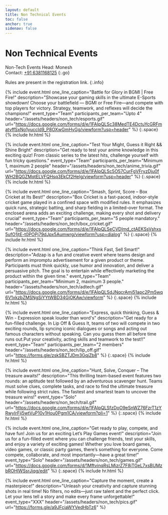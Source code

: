 ```yaml
---
layout: default
title: Non Technical Events
toc: false
anchor: true
sidenav: false
---
```

# Non Technical Events

<!--

- You find the `event name` for each include done by looking at the `header` tag.
- Yet for ease, a comment  has been placed.

-->

Non-Tech Events Head: Monesh
<br>
Contact: <a href="tel:6381168125">+91 6381168125</a>
{:.go}

Rules are present in the registration link.
{:.info}

<!-- e-sports -->
{%
    include event.html
    one_line_caption="Battle for Glory in BGMI | Free Fire!"
    description="Showcase your gaming skills in the ultimate E-Sports showdown! Choose your battlefield — BGMI or Free Fire—and compete with top players for victory. Strategy, teamwork, and reflexes will decide the champions!"
    event_type="Team"
    participants_per_team="Upto 4"
    header="/assets/headers/non_tech/esports.gif"
    url="https://docs.google.com/forms/d/e/1FAIpQLSc38MedTE4DctuYcGRFmatvffSxNo1yuccId9_P8OXwGmHyGg/viewform?usp=header"
%}
{:.space}
{% include hr.html %}

<!-- anime trivia -->
{%
    include event.html
    one_line_caption="Test Your Might, Guess it Right && Shine Bright"
    description="Get ready to test your anime knowledge in this exciting quiz! From classic series to the latest hits, challenge yourself with fun tricky questions."
    event_type="Team"
    participants_per_team="Minimum 1, maximum 2 people"
    header="/assets/headers/non_tech/anime_trivia.gif"
    url="https://docs.google.com/forms/d/e/1FAIpQLSc5O57CurFgVFryzDju0fWH2BQGZMqtELVFQHsq3EkCf2Helg/viewform?usp=header"
%}
{:.space}
{% include hr.html %}

<!-- backyard bash / gully league -->
{%
    include event.html
    one_line_caption="Smash, Sprint, Score – Box Cricket at Its Best!"
    description="Box Cricket is a fast-paced, indoor-style cricket game played in a confined space with modified rules. It emphasizes quick runs, strategic batting, and sharp fielding in a limited-over format. The enclosed arena adds an exciting challenge, making every shot and delivery crucial"
    event_type="Team"
    participants_per_team="5 people mandatory."
    header="/assets/headers/non_tech/box_cricket.gif"
    url="https://docs.google.com/forms/d/e/1FAIpQLSeCVDImd_ctAEKSsVshxs5ufO1jtE-t0POPj79dJpx5Aumwrg/viewform?usp=dialog"
%}
{:.space}
{% include hr.html %}

<!-- adtech express / adzap -->
{%
    include event.html
    one_line_caption="Think Fast, Sell Smart!"
    description="Adzap is a fun and creative event where teams design and perform an impromptu advertisement for a given product or theme. Participants must think quickly, use humor and innovation, and deliver a persuasive pitch. The goal is to entertain while effectively marketing the product within the given time."
    event_type="Team"
    participants_per_team="Minimum 2, maximum 3 people."
    header="/assets/headers/non_tech/adtech.gif"
    url="https://docs.google.com/forms/d/e/1FAIpQLSdJNqcrAmi51apc2Pm5wq6V1xkzbZMSNgSiYYtWBD34GjOKAw/viewform"
%}
{:.space}
{% include hr.html %}

<!-- lip off and guess it -->
{%
    include event.html
    one_line_caption="Express, quick thinking, Guess & Win -  Expression speak louder than word's"
    description="Get ready for a fun-filled challenge. In Lip Off & Guess It, teams of two will compete in two exciting rounds, lip syncing iconic dialogues or songs and acting out famous characters  without speaking. Can you guess them all before time runs out.Put your creativity, acting skills and teamwork to the test!!"
    event_type="Team"
    participants_per_team="2 members"
    header="/assets/headers/non_tech/lip_off.gif"
    url="https://forms.gle/zskSBZTJDm3GqjZb8"
%}
{:.space}
{% include hr.html %}

<!-- mystery trail -->
{%
    include event.html
    one_line_caption="Hunt, Solve, Conquer – The treasure awaits!"
    description="This thrilling team-based event features two rounds: an aptitude test followed by an adventurous scavenger hunt. Teams must solve clues, complete tasks, and race to find the ultimate treasure while following strict rules. The fastest and smartest team to uncover the treasure wins!"
    event_type="Solo"
    header="/assets/headers/non_tech/trail.gif"
    url="https://docs.google.com/forms/d/e/1FAIpQLSfzDoO9eSnWZ76FzrT1zYRwyIrFij5wtVuP10v1Hou0Pgm1CA/viewform?pli=1"
%}
{:.space}
{% include hr.html %}

<!-- let's play games -->
{%
    include event.html
    one_line_caption="Get ready to play, compete, and have fun! Join us for an exciting Let’s Play Games event!"
    description="Join us for a fun-filled event where you can challenge friends, test your skills, and enjoy a variety of exciting games! Whether you love board games, video games, or classic party games, there’s something for everyone. Come compete, collaborate, and most importantly—have a great time!"
    event_type="Solo"
    header="/assets/headers/non_tech/games.gif"
    url="https://docs.google.com/forms/d/1MftvinqRsLMizrZ7F8jTGeL7xsBUMzbROHlWSsrJiqg/edit"
%}
{:.space}
{% include hr.html %}

<!-- MECHANICAL DEPT. EVENTS -->
<!-- on spot photography -->
{%
    include event.html
    one_line_caption="Capture the moment, create a masterpiece!"
    description="Unleash your creativity and capture stunning shots in real time! No filters, no edits—just raw talent and the perfect click. Let your lens tell a story and make every frame unforgettable!"
    event_type="XXX"
    header="/assets/headers/non_tech/pics.gif"
    url="https://forms.gle/a9JFciaWYVedHbTz6"
%}

